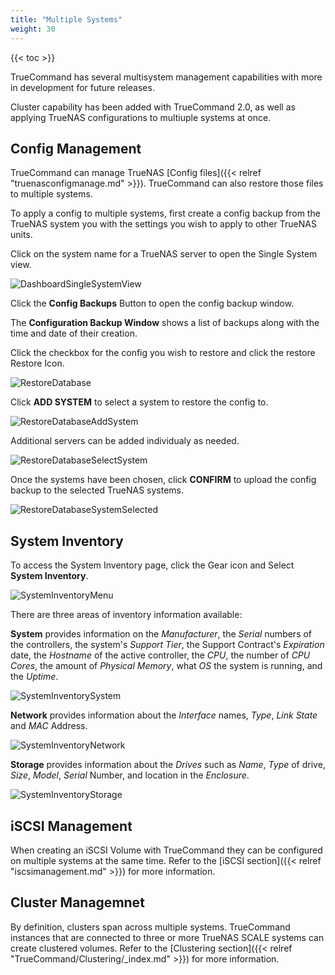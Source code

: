 ```yaml
---
title: "Multiple Systems"
weight: 30
---
```


{{< toc >}}

TrueCommand has several multisystem management capabilities with more in development for future releases.

Cluster capability has been added with TrueCommand 2.0, as well as applying TrueNAS configurations to multiuple systems at once. 


## Config Management

TrueCommand can manage TrueNAS [Config files]({{< relref "truenasconfigmanage.md" >}}).  TrueCommand can also restore those files to multiple systems.

To apply a config to multiple systems, first create a config backup from the TrueNAS system you with the settings you wish to apply to other TrueNAS units. 

Click on the system name for a TrueNAS server to open the Single System view.

![DashboardSingleSystemView](/images/TrueCommand/2.0/DashboardSingleSystemView.png "Dashboard Single System View")

Click the **Config Backups** Button to open the config backup window.

The **Configuration Backup Window** shows a list of backups along with the time and date of their creation.

Click the checkbox for the config you wish to restore and click the <mat-icon role="img" class="mat-icon notranslate material-icons mat-icon-no-color" aria-hidden="true">restore</mat-icon> Restore Icon.

![RestoreDatabase](/images/TrueCommand/2.0/RestoreDatabase.png "RestoreDatabase")

Click **ADD SYSTEM** to select a system to restore the config to.

![RestoreDatabaseAddSystem](/images/TrueCommand/2.0/RestoreDatabaseAddSystem.png "RestoreDatabaseAddSystem")

Additional servers can be added individualy as needed.

![RestoreDatabaseSelectSystem](/images/TrueCommand/2.0/RestoreDatabaseSelectSystem.png "RestoreDatabaseSelectSystem")

Once the systems have been chosen, click **CONFIRM** to upload the config backup to the selected TrueNAS systems.

![RestoreDatabaseSystemSelected](/images/TrueCommand/2.0/RestoreDatabaseSystemSelected.png "RestoreDatabaseSystemSelected")


## System Inventory

To access the System Inventory page, click the Gear icon and Select **System Inventory**.

![SystemInventoryMenu](/images/TrueCommand/2.0/SystemInventoryMenu.png "Access the System Inventory Page")

There are three areas of inventory information available:

**System** provides information on the *Manufacturer*, the *Serial* numbers of the controllers, the system's *Support Tier*, the Support Contract's *Expiration* date, the *Hostname* of the active controller, the *CPU*, the number of *CPU Cores*, the amount of *Physical Memory*, what *OS* the system is running, and the *Uptime*.

![SystemInventorySystem](/images/TrueCommand/2.0/SystemInventorySystem.png "System Information")

**Network** provides information about the *Interface* names, *Type*, *Link State* and *MAC* Address.

![SystemInventoryNetwork](/images/TrueCommand/2.0/SystemInventoryNetwork.png "System Network Information")

**Storage** provides information about the *Drives* such as *Name*, *Type* of drive, *Size*, *Model*, *Serial* Number, and location in the *Enclosure*.

![SystemInventoryStorage](/images/TrueCommand/2.0/SystemInventoryStorage.png "System Storage Information")


## iSCSI Management

When creating an iSCSI Volume with TrueCommand they can be configured on multiple systems at the same time.
Refer to the [iSCSI section]({{< relref "iscsimanagement.md" >}}) for more information.

## Cluster Managemnet

By definition, clusters span across multiple systems.
TrueCommand instances that are connected to three or more TrueNAS SCALE systems can create clustered volumes.
Refer to the [Clustering section]({{< relref "TrueCommand/Clustering/_index.md" >}}) for more information.
